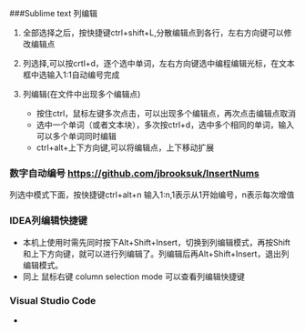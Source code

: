 ###Sublime text 列编辑

1. 全部选择之后，按快捷键ctrl+shift+L,分散编辑点到各行，左右方向键可以修改编辑点

2. 列选择,可以按crtl+d，逐个选中单词，左右方向键选中编程编辑光标，在文本框中选输入1:1自动编号完成

3. 列编辑(在文件中出现多个编辑点)

    + 按住ctrl，鼠标左键多次点击，可以出现多个编辑点，再次点击编辑点取消
    + 选中一个单词（或者文本块），多次按ctrl+d，选中多个相同的单词，输入可以多个单词同时编辑
    + ctrl+alt+上下方向键,可以将编辑点，上下移动扩展  

### 数字自动编号 https://github.com/jbrooksuk/InsertNums
列选中模式下面，按快捷键ctrl+alt+n 输入1:n,1表示从1开始编号，n表示每次增值

### IDEA列编辑快捷键
 + 本机上使用时需先同时按下Alt+Shift+Insert，切换到列编辑模式，再按Shift和上下方向键，就可以进行列编辑了。列编辑后再Alt+Shift+Insert，退出列编辑模式。
 + 同上 鼠标右键 column selection mode 可以查看列编辑快捷键
 
### Visual Studio Code
+ 